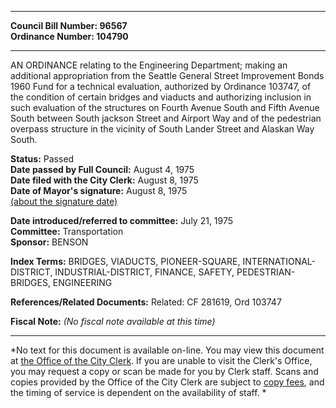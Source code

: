 * * * * *  
  
**Council Bill Number: [](#h0)[](#h2)96567**   
**Ordinance Number: 104790**  
  
* * * * *  
  
AN ORDINANCE relating to the Engineering Department; making an additional appropriation from the Seattle General Street Improvement Bonds 1960 Fund for a technical evaluation, authorized by Ordinance 103747, of the condition of certain bridges and viaducts and authorizing inclusion in such evaluation of the structures on Fourth Avenue South and Fifth Avenue South between South jackson Street and Airport Way and of the pedestrian overpass structure in the vicinity of South Lander Street and Alaskan Way South.  
  
**Status:** Passed   
**Date passed by Full Council:** August 4, 1975   
**Date filed with the City Clerk:** August 8, 1975   
**Date of Mayor's signature:** August 8, 1975   
[(about the signature date)](/~public/approvaldate.htm)   
  
  
**Date introduced/referred to committee:** July 21, 1975   
**Committee:** Transportation   
**Sponsor:** BENSON   
  
**Index Terms:** BRIDGES, VIADUCTS, PIONEER-SQUARE, INTERNATIONAL-DISTRICT, INDUSTRIAL-DISTRICT, FINANCE, SAFETY, PEDESTRIAN-BRIDGES, ENGINEERING  
  
**References/Related Documents:** Related: CF 281619, Ord 103747  
  
**Fiscal Note:** *(No fiscal note available at this time)*  
  
* * * * *  
  
*No text for this document is available on-line. You may view this document at [the Office of the City Clerk](http://www.seattle.gov/leg/clerk/contactUs.htm). If you are unable to visit the Clerk's Office, you may request a copy or scan be made for you by Clerk staff. Scans and copies provided by the Office of the City Clerk are subject to [copy fees](http://clerk.seattle.gov/~public/clerkfees.htm), and the timing of service is dependent on the availability of staff. *  
  
  
